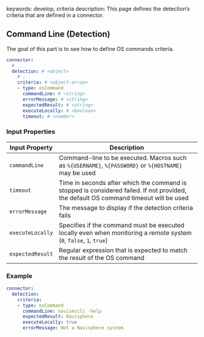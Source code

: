 keywords: develop, criteria
description: This page defines the detection’s criteria that are defined in a connector.

## Command Line (Detection)

The goal of this part is to see how to define OS commands criteria.

```yaml
connector:
  # ...
  detection: # <object>
    # ...
    criteria: # <object-array>
    - type: osCommand
      commandLine: # <string>
      errorMessage: # <string>
      expectedResult: # <string>
      executeLocally: # <boolean>
      timeout: # <number>
```

### Input Properties

| Input Property | Description |
| -------------- | ----------- |
| `commandLine` | Command-line to be executed. Macros such as `%{USERNAME}`, `%{PASSWORD}` or `%{HOSTNAME}` may be used |
| `timeout` | Time in seconds after which the command is stopped is considered failed. If not provided, the default OS command timeout will  be used |
| `errorMessage` | The message to display if the detection criteria fails |
| `executeLocally` | Specifies if the command must be executed locally even when monitoring a remote system (`0`, `false`, `1`, `true`) |
| `expectedResult` | Regular expression that is expected to match the result of the OS command |

### Example

```yaml
connector:
  detection:
    criteria:
    - type: osCommand
      commandLine: naviseccli -help
      expectedResult: Navisphere
      executeLocally: true
      errorMessage: Not a Navisphere system
```
